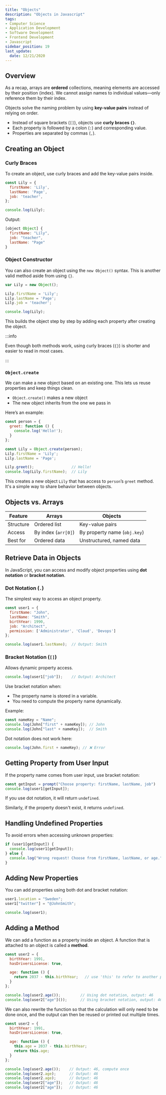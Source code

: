 ```yaml
---
title: "Objects"
description: "Objects in Javascript"
tags: 
- Computer Science
- Application Development
- Software Development
- Frontend Development
- Javascript
sidebar_position: 19
last_update:
  date: 12/21/2020
---
```



## Overview

As a recap, arrays are **ordered** collections, meaning elements are accessed by their position (index). We cannot assign names to individual values—only reference them by their index.  

Objects solve the naming problem by using **key-value pairs** instead of relying on order.  

- Instead of square brackets (`[]`), objects use **curly braces `{}`**.  
- Each property is followed by a colon (`:`) and corresponding value.  
- Properties are separated by commas (`,`).  

## Creating an Object

### Curly Braces 

To create an object, use curly braces and add the key-value pairs inside.

```js
const Lily = {
  firstName: 'Lily',
  lastName: 'Page',
  job: 'teacher',
};

console.log(Lily);
```

Output:

```js
[object Object] {
  firstName: "Lily",
  job: "teacher",
  lastName: "Page"
} 
```


### Object Constructor 

You can also create an object using the `new Object()` syntax. This is another valid method aside from using `{}`.


```js
var Lily = new Object();

Lily.firstName = 'Lily';
Lily.lastName = 'Page';
Lily.job = 'teacher';

console.log(Lily);
```

This builds the object step by step by adding each property after creating the object. 

:::info 

Even though both methods work, using curly braces (`{}`) is shorter and easier to read in most cases. 

:::


### `Object.create`

We can make a new object based on an existing one. This lets us reuse properties and keep things clean.

- `Object.create()` makes a new object
- The new object inherits from the one we pass in

Here’s an example:

```js
const person = {
  greet: function () {
    console.log('Hello!'); 
  }
};

const Lily = Object.create(person);
Lily.firstName = 'Lily';
Lily.lastName = 'Page';

Lily.greet();                 // Hello!
console.log(Lily.firstName);  // Lily
```

This creates a new object `Lily` that has access to `person`’s `greet` method. It's a simple way to share behavior between objects.

## Objects vs. Arrays  

| Feature     | Arrays              | Objects  |
|-------------|---------------------|---------|
| Structure   | Ordered list        | Key-value pairs |
| Access      | By index (`arr[0]`) | By property name (`obj.key`) |
| Best for    | Ordered data        | Unstructured, named data |


## Retrieve Data in Objects  

In JavaScript, you can access and modify object properties using **dot notation** or **bracket notation**.  

### Dot Notation (`.`)

The simplest way to access an object property.  

```javascript
const user1 = {
  firstName: "John",
  lastName: "Smith",
  birthYear: 1990,
  job: "Architect",
  permission: ['Administrator', 'Cloud', 'Devops']
};

console.log(user1.lastName);  // Output: Smith
```


### Bracket Notation (`[]`)

Allows dynamic property access.  

```javascript
console.log(user1["job"]);    // Output: Architect
```

Use bracket notation when:  

- The property name is stored in a variable.  
- You need to compute the property name dynamically.  

Example:  

```javascript
const nameKey = "Name";
console.log(John["first" + nameKey]); // John
console.log(John["last" + nameKey]);  // Smith
```

Dot notation does not work here:  

```javascript
console.log(John.first + nameKey); // ❌ Error
```




## Getting Property from User Input  

If the property name comes from user input, use bracket notation:  

```javascript
const getInput = prompt("Choose property: firstName, lastName, job")
console.log(user1[getInput]);     
```

If you use dot notation, it will return `undefined`. 

Similarly, if the property doesn't exist, it returns `undefined`.  

## Handling Undefined Properties  

To avoid errors when accessing unknown properties:  

```javascript
if (user1[getInput]) {
  console.log(user1[getInput]);
} else {
  console.log("Wrong request! Choose from firstName, lastName, or age.");
}
```

## Adding New Properties  

You can add properties using both dot and bracket notation:  

```javascript
user1.location = "Sweden";
user1["twitter"] = "@JohnSmith";

console.log(user1);
```


## Adding a Method 

We can add a function as a property inside an object. A function that is attached to an object is called a **method**.

```javascript
const user2 = {
  birthYear: 1991,
  hasDriversLicense: true,

  age: function () {
    return 2037 - this.birthYear;   // use 'this' to refer to another property.
  } 
};

console.log(user2.age());         // Using dot notation, output: 46
console.log(user2["age"]());      // Using bracket notation, output: 46
```

We can also rewrite the function so that the calculation will only need to be done once, and the output can then be reused or printed out multiple times.

```js
const user2 = {
  birthYear: 1991,
  hasDriversLicense: true,

  age: function () {
    this.age = 2037 - this.birthYear; 
    return this.age;
  } 
};

console.log(user2.age());    // Output: 46, compute once
console.log(user2.age);      // Output: 46
console.log(user2.age);      // Output: 46
console.log(user2["age"]);   // Output: 46
console.log(user2["age"]);   // Output: 46
```
